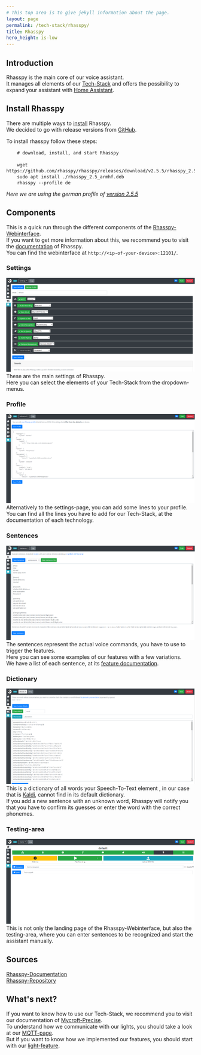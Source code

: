 ```yaml
---
# This top area is to give jekyll information about the page.
layout: page
permalink: /tech-stack/rhasspy/
title: Rhasspy
hero_height: is-low
---
```


## Introduction

Rhasspy is the main core of our voice assistant.  
It manages all elements of our [Tech-Stack](./index.md) and offers the possibility to expand your assistant with [Home Assistant](https://www.home-assistant.io/).  

## Install Rhasspy
There are multiple ways to [install](https://rhasspy.readthedocs.io/en/latest/installation/) Rhasspy.  
We decided to go with release versions from [GitHub](https://github.com/rhasspy/rhasspy/releases).  
  
To install rhasspy follow these  steps:  
```textmate
    # download, install, and start Rhasspy
    
    wget https://github.com/rhasspy/rhasspy/releases/download/v2.5.5/rhasspy_2.5_armhf.deb
    sudo apt install ./rhasspy_2.5_armhf.deb
    rhasspy --profile de
```
*Here we are using the german profile of [version 2.5.5](https://github.com/rhasspy/rhasspy/releases/tag/v2.5.5)*

## Components
This is a quick run through the different components of the [Rhasspy-Webinterface](https://rhasspy.readthedocs.io/en/latest/#web-interface).  
If you want to get more information about this, we recommend you to visit the [documentation](https://rhasspy.readthedocs.io/en/latest/) of Rhasspy.  
You can find the webinterface at `http://<ip-of-your-device>:12101/`.  

### Settings
![settings](./../../assets/Rhasspy/settings.png)  
These are the main settings of Rhasspy.  
Here you can select the elements of your Tech-Stack from the dropdown-menus.  

### Profile
![profile](./../../assets/Rhasspy/profile.png)  
Alternatively to the settings-page, you can add some lines to your profile.  
You can find all the lines you have to add for our Tech-Stack, at the documentation of each technology.  

### Sentences
![sentences](./../../assets/Rhasspy/sentences.png)  
The sentences represent the actual voice commands, you have to use to trigger the features.  
Here you can see some examples of our features with a few variations.  
We have a list of each sentence, at its [feature documentation](./../features/index.md).  

### Dictionary
![dictionary](./../../assets/Rhasspy/dictionary.png)  
This is a dictionary of all words your Speech-To-Text element , in our case that is [Kaldi](./kaldi.md), cannot find in its default dictionary.  
If you add a new sentence with an unknown word, Rhasspy will notify you that you have to confirm its guesses or enter the word with the correct phonemes.  

### Testing-area
![landing page](./../../assets/Rhasspy/landing-page.png)  
This is not only the landing page of the Rhasspy-Webinterface, but also the testing-area, where you can enter sentences to be recognized and start the assistant manually.  

## Sources
[Rhasspy-Documentation](https://rhasspy.readthedocs.io/en/latest/)  
[Rhasspy-Repository](https://github.com/rhasspy/rhasspy)  

## What's next?

If you want to know how to use our Tech-Stack, we recommend you to visit our documentation of [Mycroft-Precise](./mycroft.md).  
To understand how we communicate with our lights, you should take a look at our [MQTT-page](./mqtt.md).  
But if you want to know how we implemented our features, you should start with our [light-feature](./../features/lights.md).  